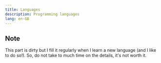 ```yaml
---
title: Languages
description: Programming languages
lang: en-GB
---
```


## Note

This part is dirty but I fill it regularly when I learn a new language (and I like to do so!). So, do not take to much time on the details, it's not worth it.